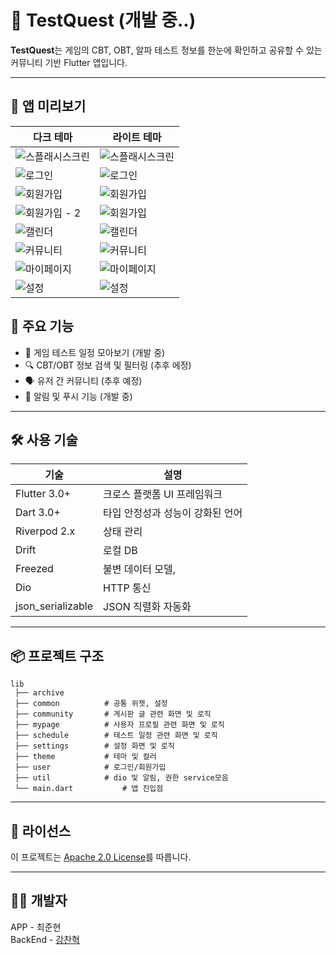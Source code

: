 # 🧪 TestQuest (개발 중..)

**TestQuest**는 게임의 CBT, OBT, 알파 테스트 정보를 한눈에 확인하고 공유할 수 있는 커뮤니티 기반 Flutter 앱입니다.

---

## 📱 앱 미리보기

| 다크 테마 | 라이트 테마 |
|-----------|--------------|
| ![스플래시스크린](assets/screenshots/test_quest_splash_screen_dark_theme.gif) |  ![스플래시스크린](assets/screenshots/test_quest_splash_screen_light_theme.gif) |
| ![로그인](assets/screenshots/test_quest_login_dark_theme.png) | ![로그인](assets/screenshots/test_quest_login_light_theme.png) |
| ![회원가입](assets/screenshots/test_quest_signup_dark_theme.png) |  ![회원가입](assets/screenshots/test_quest_signup_light_theme.png)|
| ![회원가입 - 2](assets/screenshots/test_quest_signup_2_dark_theme.png) |  ![회원가입](assets/screenshots/test_quest_signup_2_light_theme.png)|
| ![캘린더](assets/screenshots/test_quest_calendar_dark_theme.png) | ![캘린더](assets/screenshots/test_quest_calendar_light_theme.png) |
| ![커뮤니티](assets/screenshots/test_quest_community_dark_theme.png) | ![커뮤니티](assets/screenshots/test_quest_community_light_theme.png) |
| ![마이페이지](assets/screenshots/test_quest_my_page_dark_theme.png) | ![마이페이지](assets/screenshots/test_quest_my_page_light_theme.png) |
| ![설정](assets/screenshots/test_quest_settings_dark_theme.png) |  ![설정](assets/screenshots/test_quest_settings_light_theme.png) |


## 🚀 주요 기능

- 📅 게임 테스트 일정 모아보기 (개발 중)
- 🔍 CBT/OBT 정보 검색 및 필터링 (추후 에정)
- 🗣 유저 간 커뮤니티 (추후 예정)
- 🧭 알림 및 푸시 기능 (개발 중)

---

## 🛠 사용 기술

| 기술         | 설명                             |
|--------------|----------------------------------|
| Flutter 3.0+ | 크로스 플랫폼 UI 프레임워크            |
| Dart 3.0+    | 타입 안정성과 성능이 강화된 언어         |
| Riverpod 2.x | 상태 관리                          |
| Drift        | 로컬 DB                           |
| Freezed      | 불변 데이터 모델,                    |
| Dio          | HTTP 통신                         |
| json_serializable | JSON 직렬화 자동화             |
---

## 📦 프로젝트 구조

```
lib
 ├── archive
 ├── common          # 공통 위젯, 설정
 ├── community       # 게시판 글 관련 화면 및 로직
 ├── mypage          # 사용자 프로필 관련 화면 및 로직
 ├── schedule        # 테스트 일정 관련 화면 및 로직
 ├── settings        # 설정 화면 및 로직
 ├── theme           # 테마 및 컬러
 ├── user            # 로그인/회원가입
 ├── util            # dio 및 알림, 권한 service모음 
 └── main.dart           # 앱 진입점
```

---


## 📝 라이선스

이 프로젝트는 [Apache 2.0 License](LICENSE)를 따릅니다.

---

## 👨‍💻 개발자

APP - 최준현  
BackEnd - [강찬혁](https://github.com/ChanHyeokKang99)
